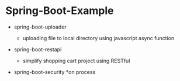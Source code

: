 # Spring-Boot-Example

* spring-boot-uploader
  * uploading file to local directory using javascript async function

* spring-boot-restapi
  * simplify shopping cart project using RESTful

* spring-boot-security
  *on process
